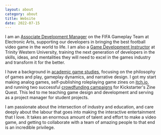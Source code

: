 ```yaml
---
layout: about
category: about
title: Website
date: 2022-07-15
---
```


I am an [Associate Development Manager](https://www.linkedin.com/in/steinea/) on the FIFA Gameplay Team at Electronic Arts, supporting our developers in bringing the best football video game in the world to life. I am also a [Game Development Instructor](https://www.twu.ca/profile/eric-stein) at Trinity Western University, training the next generation of developers in the skills, ideas, and mentalities they will need to excel in the games industry and transform it for the better.

I have a background in [academic game studies](https://steinea.github.io/works/), focusing on the philosophy of games and play, gameplay dynamics, and narrative design. I got my start making analog games, self-publishing roleplaying game zines on [itch.io](https://vagrantludology.itch.io/), and running two successful [crowdfunding campaigns](https://www.kickstarter.com/profile/vagrantludology/created) for Kickstarter's Zine Quest. This led to me teaching game design and development and serving as a project manager for student projects.

I am passionate about the intersection of industry and education, and care deeply about the labour that goes into making the interactive entertainment that I love. It takes an enormous amount of talent and effort to make a video game, and getting to collaborate with a team of amazing people to that end is an incredible privilege.

